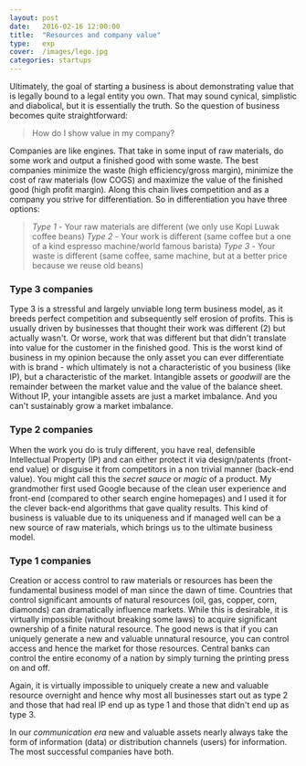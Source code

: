 ```yaml
---
layout: post
date:   2016-02-16 12:00:00
title:  "Resources and company value"
type:	exp
cover:	/images/lego.jpg
categories:	startups
---
```


Ultimately, the goal of starting a business is about demonstrating value that is legally bound to a legal entity you own. That may sound cynical, simplistic and diabolical, but it is essentially the truth. So the question of business becomes quite straightforward: 

> How do I show value in my company?

Companies are like engines. That take in some input of raw materials, do some work and output a finished good with some waste. The best companies minimize the waste (high efficiency/gross margin), minimize the cost of raw materials (low COGS) and maximize the value of the finished good (high profit margin). Along this chain lives competition and as a company you strive for differentiation. So in differentiation you have three options: 

> *Type 1* - Your raw materials are different (we only use Kopi Luwak coffee beans)
> *Type 2* - Your work is different (same coffee but a one of a kind espresso machine/world famous barista)
> *Type 3* - Your waste is different (same coffee, same machine, but at a better price because we reuse old beans)


### Type 3 companies

Type 3 is a stressful and largely unviable long term business model, as it breeds perfect competition and subsequently self erosion of profits. This is usually driven by businesses that thought their work was different (2) but actually wasn't. Or worse, work that was different but that didn't translate into value for the customer in the finished good. This is the worst kind of business in my opinion because the only asset you can ever differentiate with is brand - which ultimately is not a characteristic of you business (like IP), but a characteristic of the market. Intangible assets or *goodwill* are the remainder between the market value and the value of the balance sheet. Without IP, your intangible assets are just a market imbalance. And you can't sustainably grow a market imbalance.


### Type 2 companies

When the work you do is truly different, you have real, defensible Intellectual Property (IP) and can either protect it via design/patents (front-end value) or disguise it from competitors in a non trivial manner (back-end value). You might call this the *secret sauce* or *magic* of a product. My grandmother first used Google because of the clean user experience and front-end (compared to other search engine homepages) and I used it for the clever back-end algorithms that gave quality results. This kind of business is valuable due to its uniqueness and if managed well can be a new source of raw materials, which brings us to the ultimate business model.


### Type 1 companies

Creation or access control to raw materials or resources has been the fundamental business model of man since the dawn of time. Countries that control significant amounts of natural resources (oil, gas, copper, corn, diamonds) can dramatically influence markets. While this is desirable, it is virtually impossible (without breaking some laws) to acquire significant ownership of a finite natural resource. The good news is that if you can uniquely generate a new and valuable unnatural resource, you can control access and hence the market for those resources. Central banks can control the entire economy of a nation by simply turning the printing press on and off. 

Again, it is virtually impossible to uniquely create a new and valuable resource overnight and hence why most all businesses start out as type 2 and those that had real IP end up as type 1 and those that didn't end up as type 3.

In our *communication era* new and valuable assets nearly always take the form of information (data) or distribution channels (users) for information. The most successful companies have both. 
